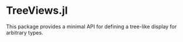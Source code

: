 # TreeViews.jl

This package provides a minimal API for defining a tree-like display for arbitrary types.
